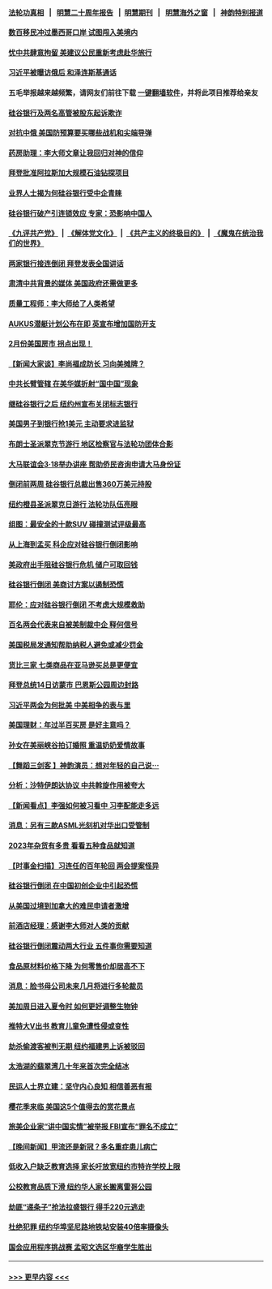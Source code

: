 #### [法轮功真相](https://github.com/gfw-breaker/truth/blob/master/README.md?t=0) &nbsp;&nbsp;|&nbsp;&nbsp; [明慧二十周年报告](https://github.com/gfw-breaker/mh-reports/blob/master/README.md?t=0) &nbsp;&nbsp;|&nbsp;&nbsp;[明慧期刊](https://github.com/gfw-breaker/mh-qikan) &nbsp;&nbsp;|&nbsp;&nbsp; [明慧海外之窗](https://github.com/gfw-breaker/mh-news/blob/master/README.md?t=0) &nbsp;&nbsp;|&nbsp;&nbsp; [神韵特别报道](https://github.com/gfw-breaker/mh-news/blob/master/shenyun.md?t=0)
#### [数百移民冲过墨西哥口岸 试图闯入美境内](../pages/nsc412/n13949667.md?t=03140643) 
#### [忧中共肆意拘留 美建议公民重新考虑赴华旅行](../pages/nsc412/n13949646.md?t=03140643) 
#### [习近平被曝访俄后 和泽连斯基通话](../pages/nsc412/n13949628.md?t=03140643) 
#### 五毛举报越来越频繁，请网友们前往下载 [一键翻墙软件](https://github.com/gfw-breaker/ssr-accounts)，并将此项目推荐给亲友
#### [硅谷银行及两名高管被股东起诉欺诈](../pages/nsc412/n13949632.md?t=03140643) 
#### [对抗中俄 美国防预算要买哪些战机和尖端导弹](../pages/nsc412/n13949620.md?t=03140643) 
#### [药房助理：李大师文章让我回归对神的信仰](../pages/nsc412/n13948153.md?t=03140643) 
#### [拜登批准阿拉斯加大规模石油钻探项目](../pages/nsc412/n13949586.md?t=03140643) 
#### [业界人士揭为何硅谷银行受中企青睐](../pages/nsc412/n13949617.md?t=03140643) 
#### [硅谷银行破产引连锁效应 专家：恐影响中国人](../pages/nsc412/n13949071.md?t=03140643) 
#### [《九评共产党》](https://github.com/begood0513/9ping.md/blob/master/README.md) &nbsp;|&nbsp; [《解体党文化》](../../../../jtdwh.md/blob/master/README.md)  &nbsp;|&nbsp; [《共产主义的终极目的》](../../../../gczydzjmd.md/blob/master/README.md) &nbsp;|&nbsp; [《魔鬼在统治我们的世界》](../../../../mgztzwmdsj.md/blob/master/README.md) 
#### [两家银行接连倒闭 拜登发表全国讲话](../pages/nsc412/n13949483.md?t=03140643) 
#### [肃清中共背景的媒体 美国政府还需做更多](../pages/nsc412/n13949075.md?t=03140643) 
#### [质量工程师：李大师给了人类希望](../pages/nsc412/n13948726.md?t=03140643) 
#### [AUKUS潜艇计划公布在即 英宣布增加国防开支](../pages/nsc412/n13949450.md?t=03140643) 
#### [2月份美国房市 拐点出现！](../pages/nsc412/n13949469.md?t=03140643) 
#### [【新闻大家谈】李尚福成防长 习向美摊牌？](../pages/nsc412/n13949500.md?t=03140643) 
#### [中共长臂管辖 在美华媒折射“国中国”现象](../pages/nsc412/n13949073.md?t=03140643) 
#### [继硅谷银行之后 纽约州宣布关闭标志银行](../pages/nsc412/n13949284.md?t=03140643) 
#### [美国男子到银行抢1美元 主动要求进监狱](../pages/nsc412/n13948998.md?t=03140643) 
#### [布朗士圣派翠克节游行 地区检察官与法轮功团体合影](../pages/nsc412/n13949050.md?t=03140643) 
#### [大马联谊会3‧18举办讲座 帮助侨民咨询申请大马身份证](../pages/nsc412/n13949010.md?t=03140643) 
#### [倒闭前两周 硅谷银行总裁出售360万美元持股](../pages/nsc412/n13949128.md?t=03140643) 
#### [纽约橙县圣派翠克日游行 法轮功队伍亮眼](../pages/nsc412/n13948881.md?t=03140643) 
#### [组图：最安全的十款SUV 碰撞测试评级最高](../pages/nsc412/n13945412.md?t=03140643) 
#### [从上海到孟买 科企应对硅谷银行倒闭影响](../pages/nsc412/n13948825.md?t=03140643) 
#### [美政府出手阻硅谷银行危机 储户可取回钱](../pages/nsc412/n13948829.md?t=03140643) 
#### [硅谷银行倒闭 美商讨方案以遏制恐慌](../pages/nsc412/n13948744.md?t=03140643) 
#### [耶伦：应对硅谷银行倒闭 不考虑大规模救助](../pages/nsc412/n13948722.md?t=03140643) 
#### [百名两会代表来自被美制裁中企 释何信号](../pages/nsc412/n13948306.md?t=03140643) 
#### [美国税局发通知帮助纳税人避免或减少罚金](../pages/nsc412/n13948186.md?t=03140643) 
#### [货比三家 七类商品在亚马逊买总是更便宜](../pages/nsc412/n13947785.md?t=03140643) 
#### [拜登总统14日访蒙市 巴恩斯公园周边封路](../pages/nsc412/n13948319.md?t=03140643) 
#### [习近平两会为何批美 中美相争的表与里](../pages/nsc412/n13947734.md?t=03140643) 
#### [美国理财：年过半百买房 是好主意吗？](../pages/nsc412/n13948199.md?t=03140643) 
#### [孙女在美丽峡谷拍订婚照 重温奶奶爱情故事](../pages/nsc412/n13947847.md?t=03140643) 
#### [【舞蹈三剑客 】神韵演员：想对年轻的自己说⋯](../pages/nsc412/n13948235.md?t=03140643) 
#### [分析：沙特伊朗达协议 中共斡旋作用被夸大](../pages/nsc412/n13948139.md?t=03140643) 
#### [【新闻看点】李强如何被习看中 习李配能走多远](../pages/nsc412/n13948144.md?t=03140643) 
#### [消息：另有三款ASML光刻机对华出口受管制](../pages/nsc412/n13948123.md?t=03140643) 
#### [2023年杂货有多贵 看看五种食品就知道](../pages/nsc412/n13948103.md?t=03140643) 
#### [【时事金扫描】习连任的百年轮回 两会提案怪异](../pages/nsc412/n13947709.md?t=03140643) 
#### [硅谷银行倒闭 在中国初创企业中引起恐慌](../pages/nsc412/n13948100.md?t=03140643) 
#### [从美国过境到加拿大的难民申请者激增](../pages/nsc412/n13948083.md?t=03140643) 
#### [前酒店经理：感谢李大师对人类的贡献](../pages/nsc412/n13947597.md?t=03140643) 
#### [硅谷银行倒闭震动两大行业 五件事你需要知道](../pages/nsc412/n13948092.md?t=03140643) 
#### [食品原材料价格下降 为何零售价却居高不下](../pages/nsc412/n13948090.md?t=03140643) 
#### [消息：脸书母公司未来几月将进行多轮裁员](../pages/nsc412/n13948057.md?t=03140643) 
#### [美加周日进入夏令时 如何更好调整生物钟](../pages/nsc412/n13947977.md?t=03140643) 
#### [推特大V出书 教育儿童免遭性侵或变性](../pages/nsc412/n13947739.md?t=03140643) 
#### [劫杀偷渡客被判无期 纽约福建男上诉被驳回](../pages/nsc412/n13947782.md?t=03140643) 
#### [太浩湖的翡翠湾几十年来首次完全结冰](../pages/nsc412/n13947887.md?t=03140643) 
#### [民运人士界立建：坚守内心良知  相信善恶有报](../pages/nsc412/n13947881.md?t=03140643) 
#### [樱花季来临 美国这5个值得去的赏花景点](../pages/nsc412/n13947856.md?t=03140643) 
#### [旅美企业家“讲中国实情”被举报 FBI宣布“罪名不成立”](../pages/nsc412/n13947832.md?t=03140643) 
#### [【晚间新闻】甲流还是新冠？多名重症患儿病亡](../pages/nsc412/n13947817.md?t=03140643) 
#### [低收入户缺乏教育选择 家长吁放宽纽约市特许学校上限](../pages/nsc412/n13947762.md?t=03140643) 
#### [公校教育品质下滑 纽约华人家长搬离雷哥公园](../pages/nsc412/n13947759.md?t=03140643) 
#### [劫匪“递条子”抢法拉盛银行 得手220元逃走](../pages/nsc412/n13947793.md?t=03140643) 
#### [杜绝犯罪 纽约华埠坚尼路地铁站安装40倍率摄像头](../pages/nsc412/n13947752.md?t=03140643) 
#### [国会应用程序挑战赛 孟昭文选区华裔学生胜出](../pages/nsc412/n13947778.md?t=03140643) 

----
#### [ >>> 更早内容 <<< ](../indexes/nsc412-earlier.md)
